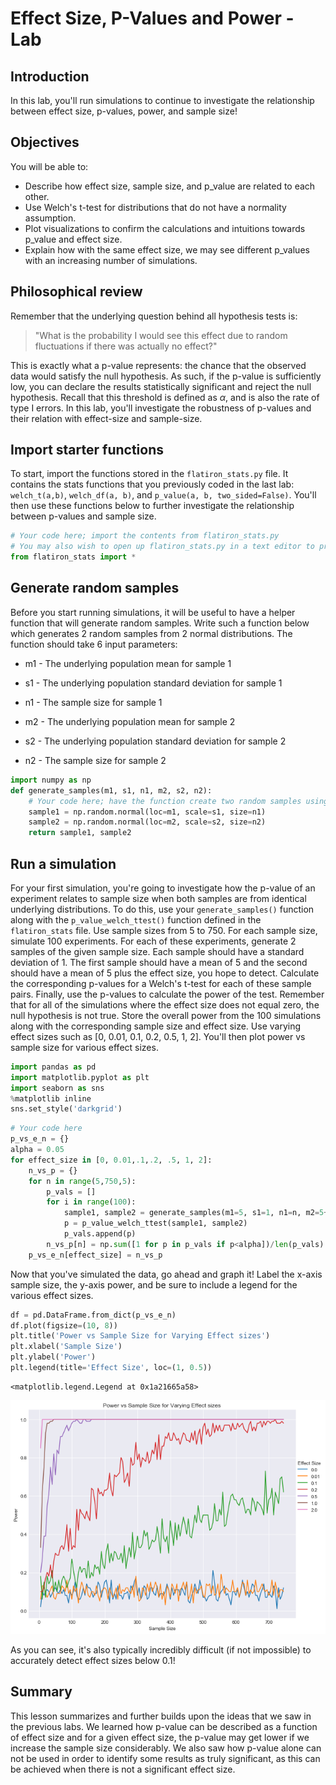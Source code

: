 
# Effect Size, P-Values and Power - Lab

## Introduction 

In this lab, you'll run simulations to continue to investigate the relationship between effect size, p-values, power, and sample size!

## Objectives
You will be able to:
* Describe how effect size, sample size, and p_value are related to each other. 
* Use Welch's t-test for distributions that do not have a normality assumption.
* Plot visualizations to confirm the calculations and intuitions towards p_value and effect size. 
* Explain how with the same effect size, we may see different p_values with an increasing number of simulations. 

## Philosophical review

Remember that the underlying question behind all hypothesis tests is:

>"What is the probability I would see this effect due to random fluctuations if there was actually no effect?" 

This is exactly what a p-value represents: the chance that the observed data would satisfy the null hypothesis. As such, if the p-value is sufficiently low, you can declare the results statistically significant and reject the null hypothesis. Recall that this threshold is defined as $\alpha$, and is also the rate of type I errors. In this lab, you'll investigate the robustness of p-values and their relation with effect-size and sample-size. 

## Import starter functions

To start, import the functions stored in the `flatiron_stats.py` file. It contains the stats functions that you previously coded in the last lab: `welch_t(a,b)`, `welch_df(a, b)`, and `p_value(a, b, two_sided=False)`. You'll then use these functions below to further investigate the relationship between p-values and sample size.


```python
# Your code here; import the contents from flatiron_stats.py
# You may also wish to open up flatiron_stats.py in a text editor to preview its contents 
from flatiron_stats import *
```

## Generate random samples

Before you start running simulations, it will be useful to have a helper function that will generate random samples. Write such a function below which generates 2 random samples from 2 normal distributions. The function should take 6 input parameters:

* m1 - The underlying population mean for sample 1
* s1 - The underlying population standard deviation for sample 1
* n1 - The sample size for sample 1

* m2 - The underlying population mean for sample 2
* s2 - The underlying population standard deviation for sample 2
* n2 - The sample size for sample 2


```python
import numpy as np
def generate_samples(m1, s1, n1, m2, s2, n2):
    # Your code here; have the function create two random samples using the input parameters
    sample1 = np.random.normal(loc=m1, scale=s1, size=n1)
    sample2 = np.random.normal(loc=m2, scale=s2, size=n2)
    return sample1, sample2
```

## Run a simulation

For your first simulation, you're going to investigate how the p-value of an experiment relates to sample size when both samples are from identical underlying distributions. To do this, use your `generate_samples()` function along with the `p_value_welch_ttest()` function defined in the `flatiron_stats` file. Use sample sizes from 5 to 750. For each sample size, simulate 100 experiments. For each of these experiments, generate 2 samples of the given sample size. Each sample should have a standard deviation of 1. The first sample should have a mean of 5 and the second should have a mean of 5 plus the effect size, you hope to detect. Calculate the corresponding p-values for a Welch's t-test for each of these sample pairs. Finally, use the p-values to calculate the power of the test. Remember that for all of the simulations where the effect size does not equal zero, the null hypothesis is not true. Store the overall power from the 100 simulations along with the corresponding sample size and effect size. Use varying effect sizes such as [0, 0.01, 0.1, 0.2, 0.5, 1, 2]. You'll then plot power vs sample size for various effect sizes.


```python
import pandas as pd
import matplotlib.pyplot as plt
import seaborn as sns
%matplotlib inline
sns.set_style('darkgrid')
```


```python
# Your code here
p_vs_e_n = {}
alpha = 0.05
for effect_size in [0, 0.01,.1,.2, .5, 1, 2]:
    n_vs_p = {}
    for n in range(5,750,5):
        p_vals = []
        for i in range(100):
            sample1, sample2 = generate_samples(m1=5, s1=1, n1=n, m2=5+effect_size, s2=1, n2=n)
            p = p_value_welch_ttest(sample1, sample2)
            p_vals.append(p)
        n_vs_p[n] = np.sum([1 for p in p_vals if p<alpha])/len(p_vals)
    p_vs_e_n[effect_size] = n_vs_p
```

Now that you've simulated the data, go ahead and graph it! Label the x-axis sample size, the y-axis power, and be sure to include a legend for the various effect sizes.


```python
df = pd.DataFrame.from_dict(p_vs_e_n)
df.plot(figsize=(10, 8))
plt.title('Power vs Sample Size for Varying Effect sizes')
plt.xlabel('Sample Size')
plt.ylabel('Power')
plt.legend(title='Effect Size', loc=(1, 0.5))
```




    <matplotlib.legend.Legend at 0x1a21665a58>




![png](index_files/index_10_1.png)


As you can see, it's also typically incredibly difficult (if not impossible) to accurately detect effect sizes below 0.1!

## Summary

This lesson summarizes and further builds upon the ideas that we saw in the previous labs. We learned how p-value can be described as a function of effect size and for a given effect size, the p-value may get lower if we increase the sample size considerably. We also saw how p-value alone can not be used in order to identify some results as truly significant, as this can be achieved when there is not a significant effect size. 
